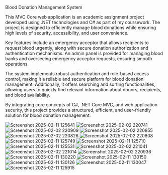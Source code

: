 Blood Donation Management System

This MVC Core web application is an academic assignment project developed using .NET technologies and C# as part of my coursework. The project is designed to efficiently manage blood donations while ensuring high levels of security, accessibility, and user convenience.

Key features include an emergency acceptor that allows recipients to request blood urgently, along with secure donation authorization and authentication mechanisms. An admin panel is provided for managing blood banks and overseeing emergency acceptor requests, ensuring smooth operations.

The system implements robust authentication and role-based access control, making it a reliable and secure platform for blood donation management. Additionally, it offers searching and sorting functionalities, allowing users to quickly find relevant information about donors, recipients, and blood availability.

By integrating core concepts of C#, .NET Core MVC, and web application security, this project provides a structured, efficient, and user-friendly solution for blood donation management.

![Screenshot 2025-02-11 125641](https://github.com/user-attachments/assets/d846db7e-b408-4efe-9ad4-348804f817d6)
![Screenshot 2025-02-02 220741](https://github.com/user-attachments/assets/f4e15478-0e0d-4a62-bec7-be3484ec4d3c)
![Screenshot 2025-02-02 220909](https://github.com/user-attachments/assets/13e12f5b-0345-4381-97e9-3edd9bec4834)
![Screenshot 2025-02-02 220855](https://github.com/user-attachments/assets/77923b33-3241-4f08-ae98-00fc0c2823a4)
![Screenshot 2025-02-02 220826](https://github.com/user-attachments/assets/3bbfa8e2-242a-42a2-9c8a-62d8d1ce5d24)
![Screenshot 2025-02-02 220808](https://github.com/user-attachments/assets/a2a79e6a-10ae-463a-88cf-3c7b590e0d2c)
![Screenshot 2025-02-11 125749](https://github.com/user-attachments/assets/3dab6bb1-6a0d-4403-9e20-03ec3a882344)
![Screenshot 2025-02-11 125710](https://github.com/user-attachments/assets/321a3798-029f-47d4-b8e7-116856d52a2e)
![Screenshot 2025-02-11 125531](https://github.com/user-attachments/assets/f480eb1e-9a3f-45a9-9704-91612223aa49)
![Screenshot 2025-02-02 221041](https://github.com/user-attachments/assets/7852ef07-f9c3-4697-94cd-8e2da0386b2e)
![Screenshot 2025-02-02 221014](https://github.com/user-attachments/assets/43769ea5-06c2-4501-aef1-fb5cecab11c2)
![Screenshot 2025-02-02 220936](https://github.com/user-attachments/assets/237c5918-a8f7-49a5-b278-f373747a463d)
![Screenshot 2025-02-11 130220](https://github.com/user-attachments/assets/8f5d8297-80bc-4245-aef2-0155026d113a)
![Screenshot 2025-02-11 130150](https://github.com/user-attachments/assets/93215788-4ba0-4e1f-9023-af96eeefb5dc)
![Screenshot 2025-02-11 130126](https://github.com/user-attachments/assets/6e062db7-3442-41c7-af3c-d5c8b0fb64d2)
![Screenshot 2025-02-11 130047](https://github.com/user-attachments/assets/888b7a79-8034-4c21-97f7-9c2bdb61fa83)
![Screenshot 2025-02-11 125915](https://github.com/user-attachments/assets/e623ebf7-5090-4c9b-800c-96f6631e9354)
